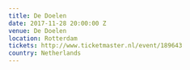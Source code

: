 ```yaml
---
title: De Doelen
date: 2017-11-28 20:00:00 Z
venue: De Doelen
location: Rotterdam
tickets: http://www.ticketmaster.nl/event/189643
country: Netherlands
---
```


